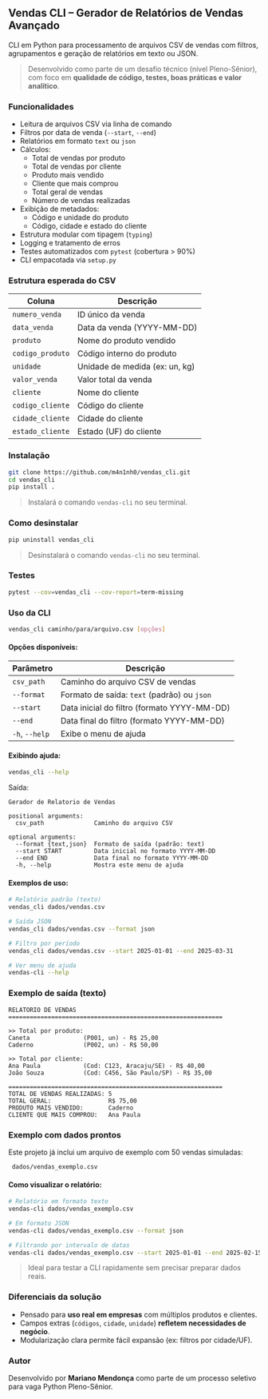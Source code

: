 ## Vendas CLI – Gerador de Relatórios de Vendas Avançado

CLI em Python para processamento de arquivos CSV de vendas com filtros, agrupamentos e geração de relatórios em texto ou JSON.

> Desenvolvido como parte de um desafio técnico (nível Pleno-Sênior), com foco em **qualidade de código, testes, boas práticas e valor analítico**.

### Funcionalidades

* Leitura de arquivos CSV via linha de comando
* Filtros por data de venda (`--start`, `--end`)
* Relatórios em formato `text` ou `json`
* Cálculos:
  * Total de vendas por produto
  * Total de vendas por cliente
  * Produto mais vendido
  * Cliente que mais comprou
  * Total geral de vendas
  * Número de vendas realizadas
* Exibição de metadados:
  * Código e unidade do produto
  * Código, cidade e estado do cliente
* Estrutura modular com tipagem (`typing`)
* Logging e tratamento de erros
* Testes automatizados com `pytest` (cobertura > 90%)
* CLI empacotada via `setup.py`


### Estrutura esperada do CSV

| Coluna           | Descrição                      |
| ---------------- | ------------------------------ |
| `numero_venda`   | ID único da venda              |
| `data_venda`     | Data da venda (YYYY-MM-DD)     |
| `produto`        | Nome do produto vendido        |
| `codigo_produto` | Código interno do produto      |
| `unidade`        | Unidade de medida (ex: un, kg) |
| `valor_venda`    | Valor total da venda           |
| `cliente`        | Nome do cliente                |
| `codigo_cliente` | Código do cliente              |
| `cidade_cliente` | Cidade do cliente              |
| `estado_cliente` | Estado (UF) do cliente         |

### Instalação

```bash
git clone https://github.com/m4n1nh0/vendas_cli.git
cd vendas_cli
pip install .
```

> Instalará o comando `vendas-cli` no seu terminal.

### Como desinstalar

```bash
pip uninstall vendas_cli
```

> Desinstalará o comando `vendas-cli` no seu terminal.

### Testes

```bash
pytest --cov=vendas_cli --cov-report=term-missing
```

### Uso da CLI

```bash
vendas_cli caminho/para/arquivo.csv [opções]
```

#### Opções disponíveis:

| Parâmetro      | Descrição                                   |
| -------------- | ------------------------------------------- |
| `csv_path`     | Caminho do arquivo CSV de vendas            |
| `--format`     | Formato de saída: `text` (padrão) ou `json` |
| `--start`      | Data inicial do filtro (formato YYYY-MM-DD) |
| `--end`        | Data final do filtro (formato YYYY-MM-DD)   |
| `-h`, `--help` | Exibe o menu de ajuda                       |

#### Exibindo ajuda:

```bash
vendas_cli --help
```

Saída:

```
Gerador de Relatorio de Vendas

positional arguments:
  csv_path              Caminho do arquivo CSV

optional arguments:
  --format {text,json}  Formato de saída (padrão: text)
  --start START         Data inicial no formato YYYY-MM-DD
  --end END             Data final no formato YYYY-MM-DD
  -h, --help            Mostra este menu de ajuda
```

#### Exemplos de uso:

```bash
# Relatório padrão (texto)
vendas_cli dados/vendas.csv

# Saída JSON
vendas_cli dados/vendas.csv --format json

# Filtro por período
vendas_cli dados/vendas.csv --start 2025-01-01 --end 2025-03-31

# Ver menu de ajuda
vendas-cli --help
```

### Exemplo de saída (texto)

```
RELATORIO DE VENDAS
============================================================

>> Total por produto:
Caneta               (P001, un) - R$ 25,00
Caderno              (P002, un) - R$ 50,00

>> Total por cliente:
Ana Paula            (Cod: C123, Aracaju/SE) - R$ 40,00
João Souza           (Cod: C456, São Paulo/SP) - R$ 35,00

============================================================
TOTAL DE VENDAS REALIZADAS: 5
TOTAL GERAL:                R$ 75,00
PRODUTO MAIS VENDIDO:       Caderno
CLIENTE QUE MAIS COMPROU:   Ana Paula
```

### Exemplo com dados prontos

Este projeto já inclui um arquivo de exemplo com 50 vendas simuladas:

```
 dados/vendas_exemplo.csv
```

#### Como visualizar o relatório:

```bash
# Relatório em formato texto
vendas-cli dados/vendas_exemplo.csv

# Em formato JSON
vendas-cli dados/vendas_exemplo.csv --format json

# Filtrando por intervalo de datas
vendas-cli dados/vendas_exemplo.csv --start 2025-01-01 --end 2025-02-15
```

> Ideal para testar a CLI rapidamente sem precisar preparar dados reais.


### Diferenciais da solução

* Pensado para **uso real em empresas** com múltiplos produtos e clientes.
* Campos extras (`códigos`, `cidade`, `unidade`) **refletem necessidades de negócio**.
* Modularização clara permite fácil expansão (ex: filtros por cidade/UF).


### Autor

Desenvolvido por **Mariano Mendonça** como parte de um processo seletivo para vaga Python Pleno-Sênior.


